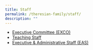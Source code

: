 ```yaml
---
title: Staff
permalink: /theresian-family/staff/
description: ""
---
```

<ul>
<li><a href="/theresian-family/staff/executive-committee-exco">Executive Committee (EXCO)</a></li>
<li><a href="/theresian-family/staff/teaching-staff">Teaching Staff</a></li>
<li><a href="/theresian-family/staff/executive-n-administrative-staff-eas" target="">Executive &amp; Administrative Staff (EAS)</a></li>
</ul>